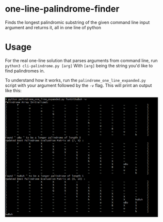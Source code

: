 # one-line-palindrome-finder
Finds the longest palindromic substring of the given command line input argument and returns it, all in one line of python

# Usage
For the real one-line solution that parses arguments from command line, run
  `python3 cli-palindrome.py [arg]`
With `[arg]` being the string you'd like to find palindromes in.

To understand how it works, run the `palindrome_one_line_expanded.py` script with your argument followed by the `-v` flag. This will print an output like this:

![CLI Image](https://github.com/joeytman/one-line-palindrome-finder/blob/master/images/palindrome_cli_example.PNG?raw=true)
